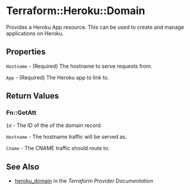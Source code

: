 # Terraform::Heroku::Domain

Provides a Heroku App resource. This can be used to
create and manage applications on Heroku.

## Properties

`Hostname` - (Required) The hostname to serve requests from.

`App` - (Required) The Heroku app to link to.


## Return Values

### Fn::GetAtt

`Id` - The ID of the of the domain record.

`Hostname` - The hostname traffic will be served as.

`Cname` - The CNAME traffic should route to.

## See Also

* [heroku_domain](https://www.terraform.io/docs/providers/heroku/r/domain.html) in the _Terraform Provider Documentation_